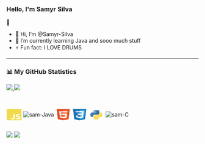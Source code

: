### Hello, I'm Samyr Silva 
👋

- 👋 Hi, I’m @Samyr-Silva
- 🌱 I’m currently learning Java and sooo much stuff
- ⚡ Fun fact: I LOVE DRUMS
---

### 📊 My GitHub Statistics

<a href="https://github.com/Samyr-Silva/github-readme-stats">
  <img height="180em" src="https://github-readme-stats.vercel.app/api?username=Samyr-Silva&show_icons=true&theme=dracula&include_all_commits=true&count_private=true&v=2"/>
</a>
<a href="https://github.com/Samyr-Silva/github-readme-stats">
  <img height="180em" src="https://github-readme-stats.vercel.app/api/top-langs/?username=Samyr-Silva&layout=compact&langs_count=8&theme=radical&v=2"/>
</a>


##
<div style="display: inline_block"><br>
  <img align="center" alt="sam-Js" height="30" width="40" src="https://raw.githubusercontent.com/devicons/devicon/master/icons/javascript/javascript-plain.svg">
  <img align="center" alt="sam-Java" height="30" width="40" src="https://cdn.jsdelivr.net/gh/devicons/devicon@latest/icons/java/java-original.svg" />
  <img align="center" alt="sam-HTML" height="30" width="40" src="https://raw.githubusercontent.com/devicons/devicon/master/icons/html5/html5-original.svg">
  <img align="center" alt="sam-CSS" height="30" width="40" src="https://raw.githubusercontent.com/devicons/devicon/master/icons/css3/css3-original.svg">
  <img align="center" alt="sam-Python" height="30" width="40" src="https://raw.githubusercontent.com/devicons/devicon/master/icons/python/python-original.svg">
  <img align="center" alt="sam-C" height="30" width="40" src="https://cdn.jsdelivr.net/gh/devicons/devicon@latest/icons/c/c-original.svg" />
</div>

##
<div>
  <a href="https://www.instagram.com/santana_samyr/" target="_blank"><img src="https://img.shields.io/badge/-Instagram-%23E4405F?style=for-the-badge&logo=instagram&logoColor=white" target="_blank"></a>
  <a href="https://www.linkedin.com/in/samyrsilva/" target="_blank"><img src="https://img.shields.io/badge/-LinkedIn-%230077B5?style=for-the-badge&logo=linkedin&logoColor=white" target="_blank"></a> 
  
</div>
